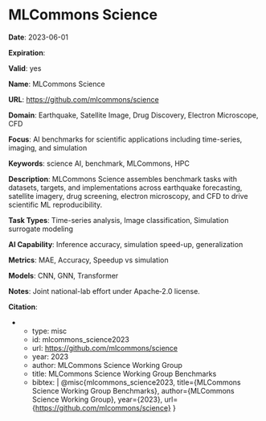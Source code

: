 # MLCommons Science

**Date**: 2023-06-01

**Expiration**: 

**Valid**: yes

**Name**: MLCommons Science

**URL**: https://github.com/mlcommons/science

**Domain**: Earthquake, Satellite Image, Drug Discovery, Electron Microscope, CFD

**Focus**: AI benchmarks for scientific applications including time-series, imaging, and simulation

**Keywords**: science AI, benchmark, MLCommons, HPC

**Description**: MLCommons Science assembles benchmark tasks with datasets, targets, and implementations across earthquake forecasting, satellite imagery, drug screening, electron microscopy, and CFD to drive scientific ML reproducibility.

**Task Types**: Time-series analysis, Image classification, Simulation surrogate modeling

**AI Capability**: Inference accuracy, simulation speed-up, generalization

**Metrics**: MAE, Accuracy, Speedup vs simulation

**Models**: CNN, GNN, Transformer

**Notes**: Joint national-lab effort under Apache‑2.0 license.

**Citation**:

-
  - type: misc
  - id: mlcommons_science2023
  - url: https://github.com/mlcommons/science
  - year: 2023
  - author: MLCommons Science Working Group
  - title: MLCommons Science Working Group Benchmarks
  - bibtex: |
      @misc{mlcommons_science2023,
        title={MLCommons Science Working Group Benchmarks},
        author={MLCommons Science Working Group},
        year={2023},
        url={https://github.com/mlcommons/science}
      }

